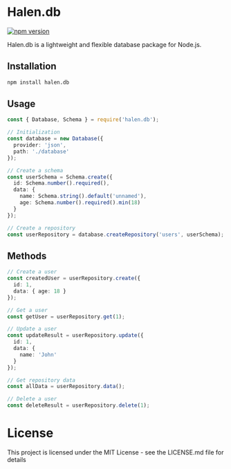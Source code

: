 # Halen.db

[![npm version](https://badge.fury.io/js/halen.db.svg)](https://badge.fury.io/js/halen.db)

Halen.db is a lightweight and flexible database package for Node.js.

## Installation

```bash
npm install halen.db
```

## Usage

```ts
const { Database, Schema } = require('halen.db');

// Initialization
const database = new Database({
  provider: 'json',
  path: './database'
});

// Create a schema
const userSchema = Schema.create({
  id: Schema.number().required(),
  data: {
    name: Schema.string().default('unnamed'),
    age: Schema.number().required().min(18)
  }
});

// Create a repository
const userRepository = database.createRepository('users', userSchema);

```

## Methods

```ts
// Create a user
const createdUser = userRepository.create({ 
  id: 1, 
  data: { age: 18 }
});

// Get a user
const getUser = userRepository.get(1);

// Update a user
const updateResult = userRepository.update({
  id: 1,
  data: {
    name: 'John'
  }
});

// Get repository data
const allData = userRepository.data();

// Delete a user
const deleteResult = userRepository.delete(1);
```

# License

This project is licensed under the MIT License - see the LICENSE.md file for details
